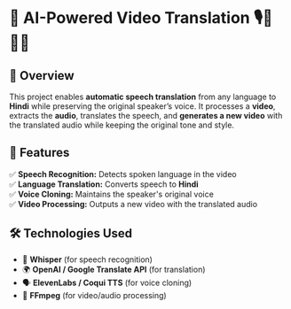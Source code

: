 # 🎥 AI-Powered Video Translation 🎙️🔁🇮🇳  

## 📌 Overview  
This project enables **automatic speech translation** from any language to **Hindi** while preserving the original speaker’s voice. It processes a **video**, extracts the **audio**, translates the speech, and **generates a new video** with the translated audio while keeping the original tone and style.  

## 🚀 Features  
✅ **Speech Recognition:** Detects spoken language in the video  
✅ **Language Translation:** Converts speech to **Hindi**  
✅ **Voice Cloning:** Maintains the speaker's original voice  
✅ **Video Processing:** Outputs a new video with the translated audio  

## 🛠️ Technologies Used  
- 🎤 **Whisper** (for speech recognition)  
- 🌍 **OpenAI / Google Translate API** (for translation)  
- 🗣️ **ElevenLabs / Coqui TTS** (for voice cloning)  
- 🎥 **FFmpeg** (for video/audio processing)  